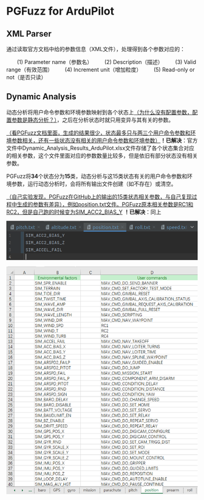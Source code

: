 # PGFuzz for ArduPilot

## XML Parser

通过读取官方文档中给的参数信息（XML文件），处理得到各个参数对应的：

  (1) Parameter name（参数名）
  (2) Description（描述）
  (3) Valid range（有效范围）
  (4) Increment unit（增加粒度）
  (5) Read-only or not（是否只读）

## Dynamic Analysis

动态分析将用户命令参数和环境参数映射到各个状态上<u>（为什么没有配置参数，配置参数是静态分析？）</u>，之后在分析状态时就只用变异与其有关的参数。

<u>（看PGFuzz文档里面，生成的结果很少，状态最多只与两三个用户命令参数和环境参数相关，还有一些状态没有相关的用户命令参数和环境参数）</u>**！已解决**：官方文件中Dynamic_Analysis_Results_ArduPilot.xlsx文件存储了各个状态集合对应的相关参数，这个文件里面对应的参数数量比较多，但是依旧有部分状态没有相关参数。

PGFuzz将**34**个状态分为**15**类，动态分析与这15类状态有关的用户命令参数和环境参数，运行动态分析时，会将所有输出文件创建（如不存在）或清空。

<u>（自己实验发现，PGFuzz在GitHub上的输出的15类状态相关参数，与自己复现过程中生成的参数有差异），例如position.txt文件。PGFuzz原本相关参数是RC1和RC2，但是自己跑的时候变为SIM_ACC2_BIAS_Y</u> **！已解决**：同上

![image-20221007152925832](.\md_image\image-20221007152925832.png)

![image-20221007155330391](.\md_image\image-20221007155330391.png)
